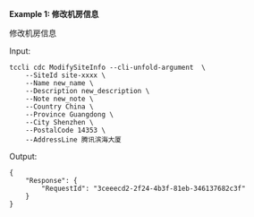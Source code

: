 **Example 1: 修改机房信息**

修改机房信息

Input: 

```
tccli cdc ModifySiteInfo --cli-unfold-argument  \
    --SiteId site-xxxx \
    --Name new_name \
    --Description new_description \
    --Note new_note \
    --Country China \
    --Province Guangdong \
    --City Shenzhen \
    --PostalCode 14353 \
    --AddressLine 腾讯滨海大厦
```

Output: 
```
{
    "Response": {
        "RequestId": "3ceeecd2-2f24-4b3f-81eb-346137682c3f"
    }
}
```


